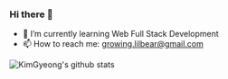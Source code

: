### Hi there 👋

- 🌱 I’m currently learning Web Full Stack Development
- 📫 How to reach me: growing.lilbear@gmail.com

<!--
**KimGyeong/KimGyeong** is a ✨ _special_ ✨ repository because its `README.md` (this file) appears on your GitHub profile.

Here are some ideas to get you started:

- 🔭 I’m currently working on ...
- 🌱 I’m currently learning ...
- 👯 I’m looking to collaborate on ...
- 🤔 I’m looking for help with ...
- 💬 Ask me about ...
- 📫 How to reach me: ...
- 😄 Pronouns: ...
- ⚡ Fun fact: ...
-->

![KimGyeong's github stats](https://github-readme-stats.vercel.app/api?username=KimGyeong&show_icons=true)
